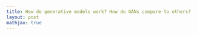 ```yaml
---
title: How do generative models work? How do GANs compare to others?
layout: post
mathjax: true
---
```




